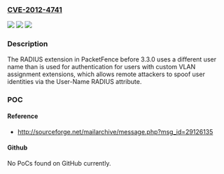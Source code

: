 ### [CVE-2012-4741](https://cve.mitre.org/cgi-bin/cvename.cgi?name=CVE-2012-4741)
![](https://img.shields.io/static/v1?label=Product&message=n%2Fa&color=blue)
![](https://img.shields.io/static/v1?label=Version&message=n%2Fa&color=blue)
![](https://img.shields.io/static/v1?label=Vulnerability&message=n%2Fa&color=brighgreen)

### Description

The RADIUS extension in PacketFence before 3.3.0 uses a different user name than is used for authentication for users with custom VLAN assignment extensions, which allows remote attackers to spoof user identities via the User-Name RADIUS attribute.

### POC

#### Reference
- http://sourceforge.net/mailarchive/message.php?msg_id=29126135

#### Github
No PoCs found on GitHub currently.

